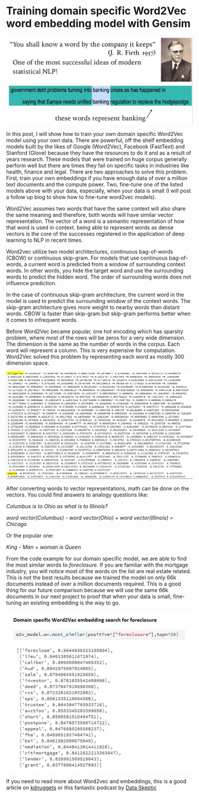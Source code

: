 # Training domain specific Word2Vec word embedding model with Gensim

<img src="a_word_by.JPG">

In this post, I will show how to train your own domain specific Word2Vec model using your own data. There are powerful, off the shelf embedding models built by the likes of Google (Word2Vec), Facebook (FastText) and Stanford (Glove) because they have the resources to do it and as a result of years research. These models that were trained on huge corpus generally perform well but there are times they fail on specific tasks in industries like health, finance and legal. There are two approaches to solve this problem. First, train your own embeddings if you have enough data of over a million text documents and the compute power. Two, fine-tune one of the listed models above with your data, especially, when your data is small (I will post a follow up blog to show how to fine-tune word2vec models).

Word2Vec assumes two words that have the same context will also share the same meaning and therefore, both words will have similar vector representation. The vector of a word is a semantic representation of how that word is used in context. being able to represent words as dense vectors is the core of the successes registered in the application of deep learning to NLP in recent times. 

Word2vec utilize two model architectures, continuous bag-of-words (CBOW) or continuous skip-gram. For models that use continuous bag-of-words, a current word is predicted from a window of surrounding context words. In other words, you hide the target word and use the surrounding words to predict the hidden word. The order of surrounding words does not influence prediction.

In the case of continuous skip-gram architecture, the current word in the model is used  to predict the surrounding window of the context words. The skip-gram architecture gives more weight to nearby words than distant words. CBOW is faster than skip-gram but skip-gram performs better when it comes to infrequent words.

Before Word2Vec became popular, one hot encoding which has sparsity problem, where most of the rows will be zeros for a very wide dimension. The dimension is the same as the number of words in the corpus. Each word will represent a column. This is very expensive for computation. Word2Vec solved this problem by representing each word as mostly 300 dimension space.

<img src="vectors.JPG">

After converting words to vector representations, math can be done on the vectors. You could find answers to analogy questions like:

*Columbus is to Ohio as what is to Illinois?*

*word vector(Columbus) - word vector(Ohio) + word vector(Illinois) = Chicago*

Or the popular one:

*King - Man + woman   is Queen*

From the code example for our domain specific model, we are able to find the most similar words to *foreclosure*. If you are familiar with the mortgage industry, you will notice most of the words on the list are real estate related. This is not the best results because we trained the model on only 66k documents instead of over a million documents required. This is a good thing for our future comparison because we will use the same 66k documents in our next project to proof that when your data is small, fine-tuning an existing embedding is the way to go.

<img src="foreclosure.JPG">

If you need to read more about Word2vec and embeddings, this is a good article on [kdnuggets](https://www.kdnuggets.com/2019/02/word-embeddings-nlp-applications.html) or this fantastic podcast by [Data Skeptic](http://dataskeptic.com/blog/episodes/2019/word2vec)


